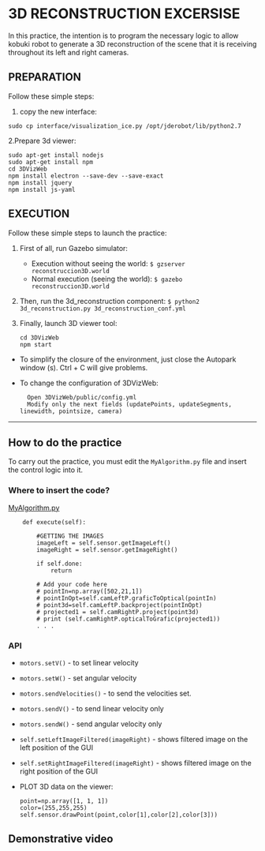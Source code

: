 # 3D RECONSTRUCTION EXCERSISE
                        
In this practice, the intention is to program the necessary logic to allow kobuki
robot to generate a 3D reconstruction of the scene that it is receiving throughout its
left and right cameras.



## PREPARATION
Follow these simple steps:

1. copy the new interface:

```
sudo cp interface/visualization_ice.py /opt/jderobot/lib/python2.7
```
2.Prepare 3d viewer:

```
sudo apt-get install nodejs
sudo apt-get install npm
cd 3DVizWeb
npm install electron --save-dev --save-exact
npm install jquery
npm install js-yaml
```

## EXECUTION


Follow these simple steps to launch the practice:

1. First of all, run Gazebo simulator:
    * Execution without seeing the world:
        `$ gzserver reconstruccion3D.world`
    * Normal execution (seeing the world):
        `$ gazebo reconstruccion3D.world`

2. Then, run the 3d_reconstruction component:
    `$ python2 3d_reconstruction.py 3d_reconstruction_conf.yml`

3. Finally, launch 3D viewer tool:
    ```
    cd 3DVizWeb
    npm start
    ```


* To simplify the closure of the environment, just close the Autopark window (s).
  Ctrl + C will give problems.

* To change the configuration of 3DVizWeb:
  ```
    Open 3DVizWeb/public/config.yml
    Modify only the next fields (updatePoints, updateSegments, linewidth, pointsize, camera)
  ```

---------


## How to do the practice
To carry out the practice, you must edit the `MyAlgorithm.py` file and insert
the control logic into it.

### Where to insert the code?
[MyAlgorithm.py](MyAlgorithm.py#L41)
```
    def execute(self):

        #GETTING THE IMAGES
        imageLeft = self.sensor.getImageLeft()
        imageRight = self.sensor.getImageRight()

        if self.done:
            return

        # Add your code here
        # pointIn=np.array([502,21,1])
        # pointInOpt=self.camLeftP.graficToOptical(pointIn)
        # point3d=self.camLeftP.backproject(pointInOpt)
        # projected1 = self.camRightP.project(point3d)
        # print (self.camRightP.opticalToGrafic(projected1))
        . . .
```

### API
* `motors.setV()` - to set linear velocity
* `motors.setW()` - set angular velocity
* `motors.sendVelocities()` - to send the velocities set.
* `motors.sendV()` - to send linear velocity only
* `motors.sendW()` - send angular velocity only
* `self.setLeftImageFiltered(imageRight)` - shows filtered image on the left position of the GUI
* `self.setRightImageFiltered(imageRight)` - shows filtered image on the right position of the GUI


* PLOT 3D data on the viewer:
   ```
   point=np.array([1, 1, 1])
   color=(255,255,255)
   self.sensor.drawPoint(point,color[1],color[2],color[3]))
   ```

## Demonstrative video
